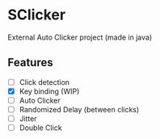 # SClicker
External Auto Clicker project (made in java)


## Features 
- [ ] Click detection
- [X] Key binding (WIP)
- [ ] Auto Clicker
- [ ] Randomized Delay (between clicks)
- [ ] Jitter
- [ ] Double Click
